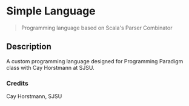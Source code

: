 # Simple Language
> Programming language based on Scala's Parser Combinator 

## Description

A custom programming language designed for Programming Paradigm class with Cay Horstmann at SJSU.

### Credits

Cay Horstmann, SJSU
